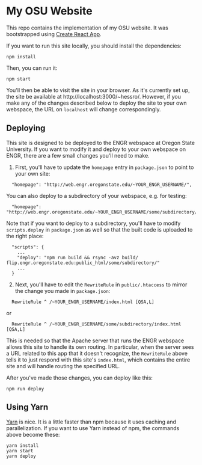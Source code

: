 # My OSU Website

This repo contains the implementation of my OSU website.  It was bootstrapped using [Create React App](https://github.com/facebookincubator/create-react-app).

If you want to run this site locally, you should install the dependencies:
```
npm install
```
Then, you can run it:
```
npm start
```

You'll then be able to visit the site in your browser.  As it's currently set up, the site be available at http://localhost:3000/~hessro/.  However, if you make any of the changes described below to deploy the site to your own webspace, the URL on `localhost` will change correspondingly.

## Deploying

This site is designed to be deployed to the ENGR webspace at Oregon State University.  If you want to modify it and deploy to your own webspace on ENGR, there are a few small changes you'll need to make.

1. First, you'll have to update the `homepage` entry in `package.json` to point to your own site:
  ```
    "homepage": "http://web.engr.oregonstate.edu/~YOUR_ENGR_USERNAME/",
  ```
  You can also deploy to a subdirectory of your webspace, e.g. for testing:
  ```
    "homepage": "http://web.engr.oregonstate.edu/~YOUR_ENGR_USERNAME/some/subdirectory/",
  ```

  Note that if you want to deploy to a subdirectory, you'll have to modify `scripts.deploy` in `package.json` as well so that the built code is uploaded to the right place:
  ```
    "scripts": {
      ...
      "deploy": "npm run build && rsync -avz build/ flip.engr.oregonstate.edu:public_html/some/subdirectory/"
      ...
    }
  ```

2. Next, you'll have to edit the `RewriteRule` in `public/.htaccess` to mirror the change you made in `package.json`:
  ```
    RewriteRule ^ /~YOUR_ENGR_USERNAME/index.html [QSA,L]
  ```
  or
  ```
    RewriteRule ^ /~YOUR_ENGR_USERNAME/some/subdirectory/index.html [QSA,L]
  ```
  This is needed so that the Apache server that runs the ENGR webspace allows this site to handle its own routing.  In particular, when the server sees a URL related to this app that it doesn't recognize, the `RewriteRule` above tells it to just respond with this site's `index.html`, which contains the entire site and will handle routing the specified URL.

After you've made those changes, you can deploy like this:
```
npm run deploy
```

## Using Yarn

[Yarn](https://yarnpkg.com/en/) is nice.  It is a little faster than npm because it uses caching and parallelization.  If you want to use Yarn instead of npm, the commands above become these:
```
yarn install
yarn start
yarn deploy
```
